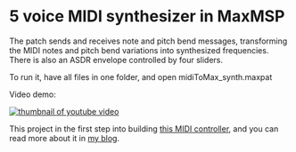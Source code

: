 # 5 voice MIDI synthesizer in MaxMSP

The patch sends and receives note and pitch bend messages, transforming the MIDI notes and pitch bend variations into synthesized frequencies. There is also an ASDR envelope controlled by four sliders.

To run it, have all files in one folder, and open midiToMax_synth.maxpat

Video demo:

[![thumbnail of youtube video](https://i.ytimg.com/vi/olPHsH9xOaQ/hqdefault.jpg?sqp=-oaymwEZCNACELwBSFXyq4qpAwsIARUAAIhCGAFwAQ==&rs=AOn4CLD0G6gXaUj6U30A7AKJOTooJmOyaw)](https://www.youtube.com/watch?v=olPHsH9xOaQ)

This project in the first step into building [this MIDI controller](https://mardefronteira.wordpress.com/2020/04/07/midi-instrument-idea/), and you can read more about it in [my blog](https://mardefronteira.wordpress.com/category/tangible-interaction-and-device/).
